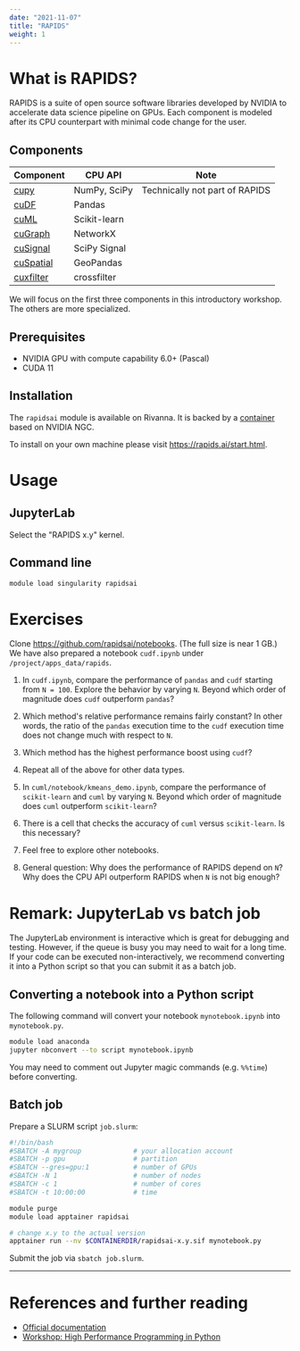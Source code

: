 ```yaml
---
date: "2021-11-07"
title: "RAPIDS"
weight: 1
---
```


# What is RAPIDS?

RAPIDS is a suite of open source software libraries developed by NVIDIA to accelerate data science pipeline on GPUs. Each component is modeled after its CPU counterpart with minimal code change for the user.

## Components

| Component                                          | CPU API      | Note                           |
|----------------------------------------------------|--------------|--------------------------------|
| [cupy](https://github.com/cupy/cupy)               | NumPy, SciPy | Technically not part of RAPIDS |
| [cuDF](https://github.com/rapidsai/cudf)           | Pandas       |                                |
| [cuML](https://github.com/rapidsai/cuml)           | Scikit-learn |                                |
| [cuGraph](https://github.com/rapidsai/cugraph)     | NetworkX     |                                |
| [cuSignal](https://github.com/rapidsai/cusignal)   | SciPy Signal |                                |
| [cuSpatial](https://github.com/rapidsai/cuspatial) | GeoPandas    |                                |
| [cuxfilter](https://github.com/rapidsai/cuxfilter) | crossfilter  |                                |

We will focus on the first three components in this introductory workshop. The others are more specialized.

## Prerequisites

- NVIDIA GPU with compute capability 6.0+ (Pascal)
- CUDA 11

## Installation

The `rapidsai` module is available on Rivanna. It is backed by a [container](https://github.com/uvarc/rivanna-docker/tree/master/rapidsai) based on NVIDIA NGC.

To install on your own machine please visit <https://rapids.ai/start.html>.

# Usage

## JupyterLab

Select the "RAPIDS x.y" kernel.

## Command line

```bash
module load singularity rapidsai
```

# Exercises

Clone <https://github.com/rapidsai/notebooks>. (The full size is near 1 GB.) We have also prepared a notebook `cudf.ipynb` under `/project/apps_data/rapids`. 

1. In `cudf.ipynb`, compare the performance of `pandas` and `cudf` starting from `N = 100`. Explore the behavior by varying `N`. Beyond which order of magnitude does `cudf` outperform `pandas`?

2. Which method's relative performance remains fairly constant? In other words, the ratio of the `pandas` execution time to the `cudf` execution time does not change much with respect to `N`.

3. Which method has the highest performance boost using `cudf`?

4. Repeat all of the above for other data types.

5. In `cuml/notebook/kmeans_demo.ipynb`, compare the performance of `scikit-learn` and `cuml` by varying `N`. Beyond which order of magnitude does `cuml` outperform `scikit-learn`?

6. There is a cell that checks the accuracy of `cuml` versus `scikit-learn`. Is this necessary?

7. Feel free to explore other notebooks.

8. General question: Why does the performance of RAPIDS depend on `N`? Why does the CPU API outperform RAPIDS when `N` is not big enough?

# Remark: JupyterLab vs batch job

The JupyterLab environment is interactive which is great for debugging and testing. However, if the queue is busy you may need to wait for a long time. If your code can be executed non-interactively, we recommend converting it into a Python script so that you can submit it as a batch job. 

## Converting a notebook into a Python script

The following command will convert your notebook `mynotebook.ipynb` into `mynotebook.py`.

```bash
module load anaconda
jupyter nbconvert --to script mynotebook.ipynb
```

You may need to comment out Jupyter magic commands (e.g. `%%time`) before converting.

## Batch job

Prepare a SLURM script `job.slurm`:

```bash
#!/bin/bash
#SBATCH -A mygroup             # your allocation account
#SBATCH -p gpu                 # partition
#SBATCH --gres=gpu:1           # number of GPUs
#SBATCH -N 1                   # number of nodes
#SBATCH -c 1                   # number of cores
#SBATCH -t 10:00:00            # time

module purge
module load apptainer rapidsai

# change x.y to the actual version
apptainer run --nv $CONTAINERDIR/rapidsai-x.y.sif mynotebook.py
```

Submit the job via `sbatch job.slurm`.

---

# References and further reading

- [Official documentation](https://docs.rapids.ai/)
- [Workshop: High Performance Programming in Python](/workshops/python_high_perf/)
